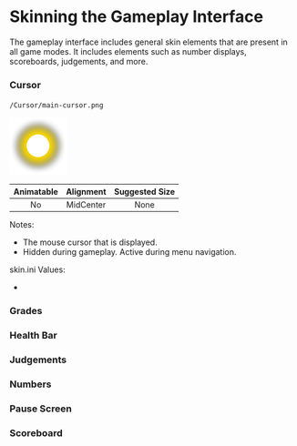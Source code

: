 # Skinning the Gameplay Interface
The gameplay interface includes general skin elements that are present in all game modes. It includes elements such as number displays, scoreboards, judgements,
and more.

### Cursor ###

`/Cursor/main-cursor.png`

![](img/Cursor/main-cursor.png)

| Animatable | Alignment | Suggested Size |
|:-:|:-:|:-:|
| No | MidCenter | None |

Notes:

- The mouse cursor that is displayed.
- Hidden during gameplay. Active during menu navigation.

skin.ini Values:

- 

### Grades ###

### Health Bar ###

### Judgements ###

### Numbers ###

### Pause Screen ###

### Scoreboard ###





